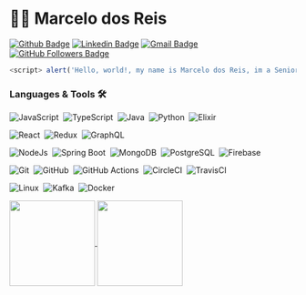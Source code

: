 # :man_technologist: Marcelo dos Reis

[![Github Badge](https://img.shields.io/badge/-Github-000?style=flat-square&logo=Github&logoColor=white&link=https://github.com/marcelodosreis)](https://github.com/marcelodosreis)
[![Linkedin Badge](https://img.shields.io/badge/-LinkedIn-blue?style=flat-square&logo=Linkedin&logoColor=white&link=https://www.linkedin.com/in/marceloh13/)](https://www.linkedin.com/in/marceloh13/)
[![Gmail Badge](https://img.shields.io/badge/-Gmail-c14438?style=flat-square&logo=Gmail&logoColor=white&link=mailto:marcelohrpaulo13@gmail.com)](mailto:marcelohrpaulo13@gmail.com)
[![GitHub Followers Badge](https://img.shields.io/github/followers/marcelodosreis?style=social)](https://www.linkedin.com/in/marceloh13/)



```javascript
<script> alert('Hello, world!, my name is Marcelo dos Reis, im a Senior Software Engineer 👋'); </script>
 ```

### Languages & Tools 🛠
![JavaScript](https://img.shields.io/badge/JavaScript-05122A?style=flat&logo=javascript)&nbsp;
![TypeScript](https://img.shields.io/badge/-TypeScript-05122A?style=flat&logo=TypeScript)&nbsp;
![Java](https://img.shields.io/badge/-Java-05122A?style=flat&logo=openjdk)&nbsp;
![Python](https://img.shields.io/badge/-Python-05122A?style=flat&logo=Python)&nbsp;
![Elixir](https://img.shields.io/badge/-Elixir-05122A?style=flat&logo=Elixir)&nbsp;

![React](https://img.shields.io/badge/-React-05122A?style=flat&logo=react)&nbsp;
![Redux](https://img.shields.io/badge/-Redux-05122A?style=flat&logo=redux)&nbsp;
![GraphQL](https://img.shields.io/badge/-GraphQL-05122A?style=flat&logo=graphql)&nbsp;

![NodeJs](https://img.shields.io/badge/-Node-05122A?style=flat&logo=Node.js)&nbsp;
![Spring Boot](https://img.shields.io/badge/-Spring-05122A?style=flat&logo=springboot)&nbsp;
![MongoDB](https://img.shields.io/badge/-MongoDB-05122A?style=flat&logo=mongodb)&nbsp;
![PostgreSQL](https://img.shields.io/badge/-PostgreSQL-05122A?style=flat&logo=postgresql)&nbsp;
![Firebase](https://img.shields.io/badge/-Firebase-05122A?style=flat&logo=Firebase)&nbsp;

![Git](https://img.shields.io/badge/-Git-05122A?style=flat&logo=git)&nbsp;
![GitHub](https://img.shields.io/badge/-GitHub-05122A?style=flat&logo=github)&nbsp;
![GitHub Actions](https://img.shields.io/badge/GitHub%20Actions%20-05122A?style=flat&logo=github-actions)&nbsp;
![CircleCI](https://img.shields.io/badge/CircleCI-05122A?style=flat&logo=circleci)&nbsp;
![TravisCI](https://img.shields.io/badge/TravisCI-05122A?style=flat&logo=TravisCI)&nbsp;

![Linux](https://img.shields.io/badge/-Linux-05122A?style=flat&logo=linux)&nbsp;
![Kafka](https://img.shields.io/badge/-Kafka-05122A?style=flat&logo=apache-kafka)&nbsp;
![Docker](https://img.shields.io/badge/-Docker-05122A?style=flat&logo=docker)&nbsp;
 

<a href="https://github.com/marcelodosreis">
 <img height="150em" align="center" src="https://github-readme-stats.vercel.app/api?username=marcelodosreis&show_icons=true&theme=radical&line_height=28&count_private=true&include_all_commits=true" />
</a>

<a href="https://github.com/marcelodosreis">
  <img height="150em" align="center" src="https://github-readme-stats.vercel.app/api/top-langs/?username=marcelodosreis&theme=radical&layout=compact&langs_count=10" />
</a>
